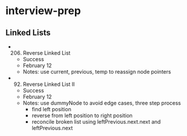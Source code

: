 # interview-prep

## Linked Lists
  - 206. Reverse Linked List
    - Success
    - February 12
    - Notes: use current, previous, temp to reassign node pointers
  - 92. Reverse Linked List II
    - Success
    - February 12
    - Notes: use dummyNode to avoid edge cases, three step process
      - find left position
      - reverse from left position to right position
      - reconcile broken list using leftPrevious.next.next and leftPrevious.next
